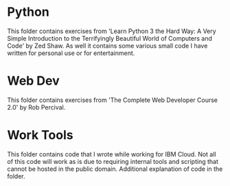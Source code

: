 # Python
This folder contains exercises from 'Learn Python 3 the Hard Way: A Very Simple Introduction to the Terrifyingly Beautiful World of Computers and Code' by Zed Shaw.  As well it contains some various small code I have written for personal use or for entertainment.

# Web Dev
This folder contains exercises from 'The Complete Web Developer Course 2.0' by Rob Percival.

# Work Tools
This folder contains code that I wrote while working for IBM Cloud. Not all of this code will work as is due to requiring internal tools and scripting that cannot be hosted in the public domain. Additional explanation of code in the folder.
